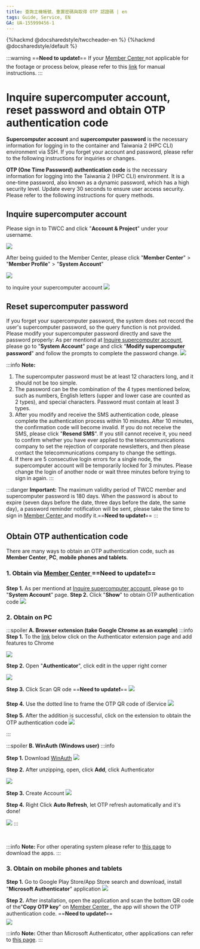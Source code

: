 ```yaml
---
title: 查詢主機帳號、重置密碼與取得 OTP 認證碼 | en
tags: Guide, Service, EN
GA: UA-155999456-1
---
```


{%hackmd @docsharedstyle/twccheader-en %}
{%hackmd @docsharedstyle/default %}

:::warning
==**Need to update:exclamation:**==
<i class="fa fa-bullhorn" aria-hidden="true"></i> If your [<ins>Member Center <i class="fa fa-question-circle fa-question-circle-for-service" aria-hidden="true"></i></ins>](https://man.twcc.ai/@twsdocs/howto-service-access-service-zh) not applicable for the footage or process below, please refer to this <i class="fa fa-sign-out" aria-hidden="true"></i> [<ins>link</ins>](https://man.twcc.ai/@twsdocs/doc-mber-pjct-blng-main-zh/https%3A%2F%2Fman.twcc.ai%2F%40twsdocs%2Fguide-service-signup-zh) for manual instructions.
:::

# Inquire supercomputer account, reset password and obtain OTP authentication code

**Supercomputer account** and **supercomputer password** is the necessary information for logging in to the container and Taiwania 2 (HPC CLI) environment via SSH.
If you forget your account and password, please refer to the following instructions for inquiries or changes.

**OTP (One Time Password) authentication code** is the necessary information for logging into the Taiwania 2 (HPC CLI) environment. It is a one-time password, also known as a dynamic password, which has a high security level. Update every 30 seconds to ensure user access security. Please refer to the following instructions for query methods.

## Inquire supercomputer account
Please sign in to TWCC and click "**Account & Project**" under your username.

![](https://cos.twcc.ai/SYS-MANUAL/uploads/upload_0ce4eea0460269243de8d62dba99100e.png)

After being guided to the Member Center, please click "**Member Center**" > "**Member Profile**" > "**System Account**" 

![](https://cos.twcc.ai/SYS-MANUAL/uploads/upload_b5dfe6d78538eda8a2ccd6af0e494bde.png)



to inquire your supercomputer account
![](https://cos.twcc.ai/SYS-MANUAL/uploads/upload_2c92efe98c0f8f3e12adb2148c455aa7.png)


## Reset supercomputer password
If you forget your supercomputer password, the system does not record the user's supercomputer password, so the query function is not provided. Please modify your supercomputer password directly and save the password properly:
As per mentiond at [Inquire supercomputer account](#Inquire-supercomputer-account), please go to "**System Account**" page and click "**Modify supercomputer password**" and follow the prompts to complete the password change.
![](https://cos.twcc.ai/SYS-MANUAL/uploads/upload_b69b64d65a84168e330853ca62f7c6b6.png)

:::info
<i class="fa fa-paperclip fa-20" aria-hidden="true"></i> **Note:**
1. The supercomputer password must be at least 12 characters long, and it should not be too simple.
2. The password can be the combination of the 4 types mentioned below, such as numbers, English letters (upper and lower case are counted as 2 types), and special characters. Password must contain at least 3 types.
3. After you modify and receive the SMS authentication code, please complete the authentication process within 10 minutes. After 10 minutes, the confirmation code will become invalid. If you do not receive the SMS, please click "**Resend SMS**". If you still cannot receive it, you need to confirm whether you have ever applied to the telecommunications company to set the rejection of corporate newsletters, and then please contact the telecommunications company to change the settings.
4. If there are 5 consecutive login errors for a single node, the supercomputer account will be temporarily locked for 3 minutes. Please change the login of another node or wait three minutes before trying to sign in again.
:::


:::danger
<i class="fa fa-exclamation-triangle fa-20" aria-hidden="true"></i> **Important:**
The maximum validity period of TWCC member and supercomputer password is 180 days.
When the password is about to expire (seven days before the date, three days before the date, the same day), a password reminder notification will be sent, please take the time to sign in [<ins>Member Center <i class="fa fa-question-circle fa-question-circle-for-service" aria-hidden="true"></i></ins>](https://man.twcc.ai/@twsdocs/howto-service-access-service-zh) and modify it.==**Need to update:exclamation:**==
:::

## Obtain OTP authentication code
There are many ways to obtain an OTP authentication code, such as **Member Center**, **PC**, **mobile phones and tablets**.

### 1.  Obtain via [Member Center <i class="fa fa-question-circle fa-question-circle-for-service" aria-hidden="true"></i>](https://man.twcc.ai/@twsdocs/howto-service-access-service-zh) ==**Need to update:exclamation:**==

**Step 1.** As per mentiond at [Inquire supercomputer account](#Inquire-supercomputer-account), please go to "**System Account**" page.
**Step 2.** Click "**Show**" to obtain OTP authentication code
![](https://cos.twcc.ai/SYS-MANUAL/uploads/upload_29d8156ac34aba89eca4b6d2e4b45921.png)

### 2. Obtain on PC


:::spoiler **A. Browser extension (take Google Chrome as an example)**
:::info
**Step 1.** To the [<ins>link</ins>](https://github.com/Authenticator-Extension/Authenticator) below click on the Authenticator extension page and add features to Chrome

![](https://cos.twcc.ai/SYS-MANUAL/uploads/upload_7079b98f2fed3eca9041aa2f09473f85.png)

**Step 2.** Open "**Authenticator**", click edit in the upper right corner

![](https://cos.twcc.ai/SYS-MANUAL/uploads/upload_6932ad85d2dd16cfe17f5e8847d072e4.png)


**Step 3.** Click Scan QR ode
==**Need to update:exclamation:**==
![](https://cos.twcc.ai/SYS-MANUAL/uploads/upload_ecafdb84ebc4f074c8fa91af5cd3b947.png)


**Step 4.** Use the dotted line to frame the OTP QR code of iService
![](https://cos.twcc.ai/SYS-MANUAL/uploads/upload_8cb35de57dfbeb66156aa0b3e2999ad6.png)



**Step 5.** After the addition is successful, click on the extension to obtain the OTP authentication code
![](https://cos.twcc.ai/SYS-MANUAL/uploads/upload_e54be46dfbffdde94df2c4a10b7ed775.png)

:::

:::spoiler **B. WinAuth (Windows user)**
:::info

**Step 1.** Download [WinAuth]( https://github.com/winauth/winauth )
![](https://cos.twcc.ai/SYS-MANUAL/uploads/upload_aff24c0f6f427c7c8e4c0cf3c9ccfaaa.png)

**Step 2.** After unzipping, open, click **Add**, click Authenticator
  
![](https://cos.twcc.ai/SYS-MANUAL/uploads/upload_66a64543d039a16610e73ec3de2b91c3.png)


**Step 3.** Create Account
![](https://cos.twcc.ai/SYS-MANUAL/uploads/upload_b7240fae8a132dfad9cec0fe0cdb1ab4.png)




**Step 4.** Right Click **Auto Refresh**, let OTP refresh automatically and it's done!

![](https://cos.twcc.ai/SYS-MANUAL/uploads/upload_b3555bbc286592bcbe1e0ea2cdfeb636.png)
:::

<br>

:::info
<i class="fa fa-paperclip fa-20" aria-hidden="true"></i> **Note:** For other operating system please refer to [<ins>this page</ins>](https://alternativeto.net/software/winauth/) to download the apps.
:::


### 3. Obtain on mobile phones and tablets


**Step 1.** Go to Google Play Store/App Store search and download, install "**Microsoft Authenticator**" application
![](https://cos.twcc.ai/SYS-MANUAL/uploads/upload_7915a7936bc890adf958abc05ca1b06f.jpg)


**Step 2.** After installation, open the application and scan the bottom QR code of the"**Copy OTP key**" on [Member Center <i class="fa fa-question-circle fa-question-circle-for-service" aria-hidden="true"></i>](https://man.twcc.ai/@twsdocs/howto-service-access-service-zh), the app will shown the OTP authentication code.
==**Need to update:exclamation:**==  
![](https://cos.twcc.ai/SYS-MANUAL/uploads/upload_41e14e47dda849f93df3d4af53766d94.png)



:::info
<i class="fa fa-paperclip fa-20" aria-hidden="true"></i> **Note:** Other than Microsoft Authenticator, other applications can refer to [<ins>this page</ins>](https://alternativeto.net/software/microsoft-authenticator/).
:::

